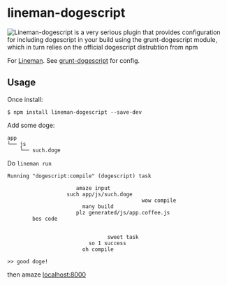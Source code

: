 # lineman-dogescript

![Lineman-dogescript is a very serious plugin that provides configuration for including dogescript in your build using the grunt-dogescript module, which in turn relies on the official dogescript distrubtion from npm](https://raw.github.com/linemanjs/lineman-dogescript/master/doge.jpg)

For [Lineman](http://linemanjs.com). See [grunt-dogescript](https://github.com/Bartvds/grunt-dogescript) for config.

## Usage

Once install:

```
$ npm install lineman-dogescript --save-dev
```

Add some doge:

```
app
└── js
    └── such.doge
```

Do `lineman run`

```
Running "dogescript:compile" (dogescript) task

                      amaze input
                   such app/js/such.doge
                                           wow compile
                        many build
                      plz generated/js/app.coffee.js
        bes code


                                sweet task
                          so 1 success
                        oh compile

>> good doge!
```

then amaze [localhost:8000](http://localhost:8000)



